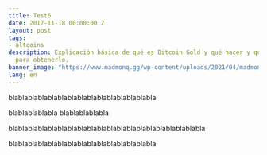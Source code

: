 ```yaml
---
title: Test6
date: 2017-11-18 00:00:00 Z
layout: post
tags:
- altcoins
description: Explicación básica de qué es Bitcoin Gold y qué hacer y que no hacer
  para obtenerlo.
banner_image: "https://www.madmonq.gg/wp-content/uploads/2021/04/madmonq_blast_vizual_blog.png"
lang: en
---
```


blablablablablablablablablablablablablablabla

blablablablabla
blablablablabla


blablablablablablablablablablablablablablablablablablablabla

blablablablablablablablablablablablablablabla